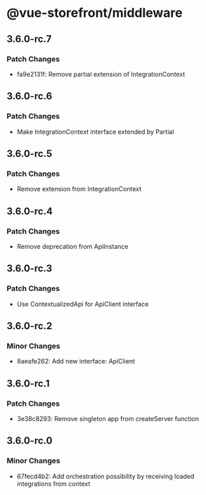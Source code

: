# @vue-storefront/middleware

## 3.6.0-rc.7

### Patch Changes

- fa9e2131f: Remove partial extension of IntegrationContext

## 3.6.0-rc.6

### Patch Changes

- Make IntegrationContext interface extended by Partial<MiddlewareContext>

## 3.6.0-rc.5

### Patch Changes

- Remove extension from IntegrationContext

## 3.6.0-rc.4

### Patch Changes

- Remove deprecation from ApiInstance

## 3.6.0-rc.3

### Patch Changes

- Use ContextualizedApi for ApiClient interface

## 3.6.0-rc.2

### Minor Changes

- 8aeafe262: Add new interface: ApiClient

## 3.6.0-rc.1

### Patch Changes

- 3e38c8293: Remove singleton app from createServer function

## 3.6.0-rc.0

### Minor Changes

- 67fecd4b2: Add orchestration possibility by receiving loaded integrations from context
